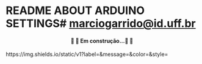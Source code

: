 # README ABOUT ARDUINO SETTINGS# marciogarrido@id.uff.br

<h4 align="center"> 
	🚧  🚀 Em construção...🚀  🚧
</h4>
https://img.shields.io/static/v1?label=<LABEL>&message=<MESSAGE>&color=<COLOR>&style=<STYLE>&logo=<LOGO>
### Firsts steps to configure your application ###

1 - Choose the library for your project.

unophoto10.h - For 10 bits resolution ( Arduino uno port from A0 to An) limited from arduino type, in this case, six ports.
shield_adsphoto.h - For 16 bits resolution (Ads 1115 port from A0 to An) limited from Ads port type, in this case, four ports.

2 - Adjust in main.cpp how many ports do you want to read -  
#read_serial_string(2);
